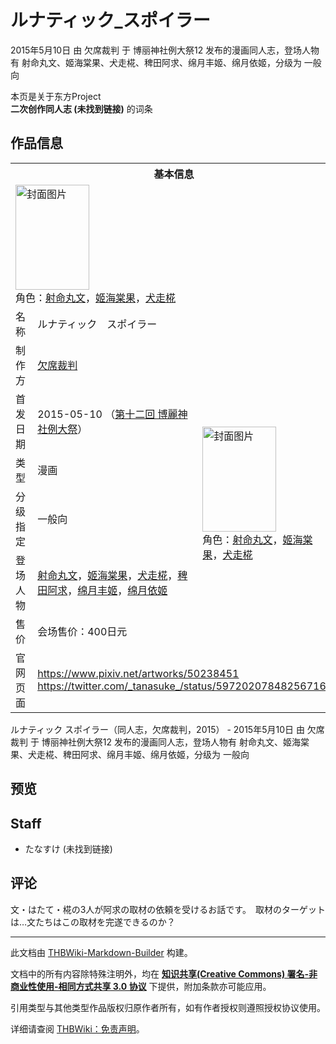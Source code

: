 # ルナティック_スポイラー

<!-- source html: G:\repos\THBWiki-Markdown-Builder\THBWikiMarkdown\Temp\main\e\e3\ns0%3A%E3%83%AB%E3%83%8A%E3%83%86%E3%82%A3%E3%83%83%E3%82%AF_%E3%82%B9%E3%83%9D%E3%82%A4%E3%83%A9%E3%83%BC.html -->

2015年5月10日 由 欠席裁判 于 博丽神社例大祭12 发布的漫画同人志，登场人物有 射命丸文、姬海棠果、犬走椛、稗田阿求、绵月丰姬、绵月依姬，分级为 一般向

本页是关于东方Project  
 **二次创作同人志 (未找到链接)** 的词条

## 作品信息

<table><tbody><tr><th colspan="3">基本信息</th></tr><tr><td class="cover-artwork-mobile" colspan="2"><a href="./文件-ルナティック_スポイラー封面.jpg.md" class="image" title="封面图片"><img alt="封面图片" src="https://upload.thwiki.cc/thumb/5/5b/%E3%83%AB%E3%83%8A%E3%83%86%E3%82%A3%E3%83%83%E3%82%AF_%E3%82%B9%E3%83%9D%E3%82%A4%E3%83%A9%E3%83%BC%E5%B0%81%E9%9D%A2.jpg/118px-%E3%83%AB%E3%83%8A%E3%83%86%E3%82%A3%E3%83%83%E3%82%AF_%E3%82%B9%E3%83%9D%E3%82%A4%E3%83%A9%E3%83%BC%E5%B0%81%E9%9D%A2.jpg" decoding="async" loading="lazy" width="118" height="168" srcset="https://upload.thwiki.cc/thumb/5/5b/%E3%83%AB%E3%83%8A%E3%83%86%E3%82%A3%E3%83%83%E3%82%AF_%E3%82%B9%E3%83%9D%E3%82%A4%E3%83%A9%E3%83%BC%E5%B0%81%E9%9D%A2.jpg/177px-%E3%83%AB%E3%83%8A%E3%83%86%E3%82%A3%E3%83%83%E3%82%AF_%E3%82%B9%E3%83%9D%E3%82%A4%E3%83%A9%E3%83%BC%E5%B0%81%E9%9D%A2.jpg 1.5x, https://upload.thwiki.cc/thumb/5/5b/%E3%83%AB%E3%83%8A%E3%83%86%E3%82%A3%E3%83%83%E3%82%AF_%E3%82%B9%E3%83%9D%E3%82%A4%E3%83%A9%E3%83%BC%E5%B0%81%E9%9D%A2.jpg/236px-%E3%83%AB%E3%83%8A%E3%83%86%E3%82%A3%E3%83%83%E3%82%AF_%E3%82%B9%E3%83%9D%E3%82%A4%E3%83%A9%E3%83%BC%E5%B0%81%E9%9D%A2.jpg 2x" data-file-width="1000" data-file-height="1421"></a><div class="cover-char">角色：<a href="./射命丸文.md" title="射命丸文">射命丸文</a>，<a href="./姬海棠果.md" title="姬海棠果">姬海棠果</a>，<a href="./犬走椛.md" title="犬走椛">犬走椛</a></div></td>
</tr><tr><td class="label">名称</td><td colspan="2"> ルナティック　スポイラー </td></tr><tr><td class="label">制作方</td><td><a href="./欠席裁判.md" title="欠席裁判">欠席裁判</a></td><td class="cover-artwork" rowspan="6" style="min-width:168px;"><a href="./文件-ルナティック_スポイラー封面.jpg.md" class="image" title="封面图片"><img alt="封面图片" src="https://upload.thwiki.cc/thumb/5/5b/%E3%83%AB%E3%83%8A%E3%83%86%E3%82%A3%E3%83%83%E3%82%AF_%E3%82%B9%E3%83%9D%E3%82%A4%E3%83%A9%E3%83%BC%E5%B0%81%E9%9D%A2.jpg/118px-%E3%83%AB%E3%83%8A%E3%83%86%E3%82%A3%E3%83%83%E3%82%AF_%E3%82%B9%E3%83%9D%E3%82%A4%E3%83%A9%E3%83%BC%E5%B0%81%E9%9D%A2.jpg" decoding="async" loading="lazy" width="118" height="168" srcset="https://upload.thwiki.cc/thumb/5/5b/%E3%83%AB%E3%83%8A%E3%83%86%E3%82%A3%E3%83%83%E3%82%AF_%E3%82%B9%E3%83%9D%E3%82%A4%E3%83%A9%E3%83%BC%E5%B0%81%E9%9D%A2.jpg/177px-%E3%83%AB%E3%83%8A%E3%83%86%E3%82%A3%E3%83%83%E3%82%AF_%E3%82%B9%E3%83%9D%E3%82%A4%E3%83%A9%E3%83%BC%E5%B0%81%E9%9D%A2.jpg 1.5x, https://upload.thwiki.cc/thumb/5/5b/%E3%83%AB%E3%83%8A%E3%83%86%E3%82%A3%E3%83%83%E3%82%AF_%E3%82%B9%E3%83%9D%E3%82%A4%E3%83%A9%E3%83%BC%E5%B0%81%E9%9D%A2.jpg/236px-%E3%83%AB%E3%83%8A%E3%83%86%E3%82%A3%E3%83%83%E3%82%AF_%E3%82%B9%E3%83%9D%E3%82%A4%E3%83%A9%E3%83%BC%E5%B0%81%E9%9D%A2.jpg 2x" data-file-width="1000" data-file-height="1421"></a><div class="cover-char">角色：<a href="./射命丸文.md" title="射命丸文">射命丸文</a>，<a href="./姬海棠果.md" title="姬海棠果">姬海棠果</a>，<a href="./犬走椛.md" title="犬走椛">犬走椛</a></div></td>
</tr><tr><td class="label">首发日期</td><td>2015-05-10&#160;（<a href="/展会作品列表?e=%E5%8D%9A%E4%B8%BD%E7%A5%9E%E7%A4%BE%E4%BE%8B%E5%A4%A7%E7%A5%AD%2312">第十二回 博麗神社例大祭</a>）</td></tr><tr><td class="label">类型</td><td>漫画</td></tr><tr><td class="label">分级指定</td><td>一般向</td></tr><tr><td class="label">登场人物</td><td><a href="./射命丸文.md" title="射命丸文">射命丸文</a>，<a href="./姬海棠果.md" title="姬海棠果">姬海棠果</a>，<a href="./犬走椛.md" title="犬走椛">犬走椛</a>，<a href="./稗田阿求.md" title="稗田阿求">稗田阿求</a>，<a href="./绵月丰姬.md" title="绵月丰姬">绵月丰姬</a>，<a href="./绵月依姬.md" title="绵月依姬">绵月依姬</a></td></tr><tr><td class="label">售价</td><td>会场售价：400日元</td></tr>
<tr><td class="label">官网页面</td><td colspan="2"><a rel="nofollow" class="external free" href="https://www.pixiv.net/artworks/50238451">https://www.pixiv.net/artworks/50238451</a><br><a rel="nofollow" class="external free" href="https://twitter.com/_tanasuke_/status/597202078482567169">https://twitter.com/_tanasuke_/status/597202078482567169</a></td></tr></tbody></table>

ルナティック スポイラー（同人志，欠席裁判，2015） - 2015年5月10日 由 欠席裁判 于 博丽神社例大祭12 发布的漫画同人志，登场人物有 射命丸文、姬海棠果、犬走椛、稗田阿求、绵月丰姬、绵月依姬，分级为 一般向

## 预览

## Staff
- たなすけ (未找到链接)


## 评论
  
文・はたて・椛の3人が阿求の取材の依頼を受けるお話です。　取材のターゲットは…文たちはこの取材を完遂できるのか？
  
  
  

  





---

此文档由 [THBWiki-Markdown-Builder](https://github.com/Delsin-Yu/THBWiki-Markdown-Builder) 构建。

文档中的所有内容除特殊注明外，均在 [**知识共享(Creative Commons) 署名-非商业性使用-相同方式共享 3.0 协议**](https://creativecommons.org/licenses/by-sa/3.0/deed.zh-hans) 下提供，附加条款亦可能应用。

引用类型与其他类型作品版权归原作者所有，如有作者授权则遵照授权协议使用。

详细请查阅 [THBWiki：免责声明](https://thbwiki.cc/THBWiki:%E5%85%8D%E8%B4%A3%E5%A3%B0%E6%98%8E)。

